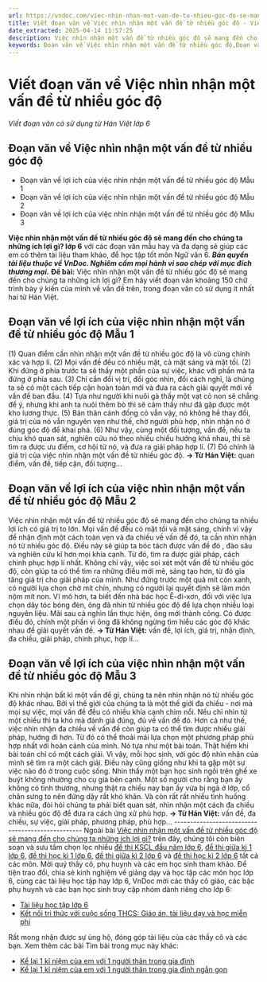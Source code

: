 ```yaml
---
url: https://vndoc.com/viec-nhin-nhan-mot-van-de-tu-nhieu-goc-do-se-mang-den-cho-chung-ta-nhung-ich-loi-gi-258040
title: Viết đoạn văn về Việc nhìn nhận một vấn đề từ nhiều góc độ - Viết đoạn văn có sử dụng từ Hán Việt lớp 6 - VnDoc.com
date_extracted: 2025-04-14 11:57:25
description: Việc nhìn nhận một vấn đề từ nhiều góc độ sẽ mang đến cho chúng ta những ích lợi gì? lớp 6 được biên soạn nhằm giúp các em HS đạt kết quả tốt trong quá trình làm bài tập và học tập môn Ngữ văn lớp 6.
keywords: Đoạn văn về Việc nhìn nhận một vấn đề từ nhiều góc độ,Đoạn văn về lợi ích của việc nhìn nhận một vấn đề từ nhiều góc độ,Việc nhìn nhận một vấn đề từ nhiều góc độ,viết đoạn văn về Việc nhìn nhận một vấn đề từ nhiều góc độ,lợi ích của việc nhìn nhận một vấn đề từ nhiều góc độ,nhìn nhận một vấn đề từ nhiều góc độ lớp 6,đoạn văn nhìn nhận một vấn đề từ nhiều góc độ
---
```


# Viết đoạn văn về Việc nhìn nhận một vấn đề từ nhiều góc độ
 _Viết đoạn văn có sử dụng từ Hán Việt lớp 6_
## Đoạn văn về Việc nhìn nhận một vấn đề từ nhiều góc độ
  * Đoạn văn về lợi ích của việc nhìn nhận một vấn đề từ nhiều góc độ Mẫu 1
  * Đoạn văn về lợi ích của việc nhìn nhận một vấn đề từ nhiều góc độ Mẫu 2
  * Đoạn văn về lợi ích của việc nhìn nhận một vấn đề từ nhiều góc độ Mẫu 3

**Việc nhìn nhận một vấn đề từ nhiều góc độ sẽ mang đến cho chúng ta những ích lợi gì? lớp 6** với các đoạn văn mẫu hay và đa dạng sẽ giúp các em có thêm tài liệu tham khảo, để học tập tốt môn Ngữ văn 6.
_**Bản quyền tài liệu thuộc về VnDoc. Nghiêm cấm mọi hành vi sao chép với mục đích thương mại.**_
**Đề bài:** Việc nhìn nhận một vấn đề từ nhiều góc độ sẽ mang đến cho chúng ta những ích lợi gì? Em hãy viết đoạn văn khoảng 150 chữ trình bày ý kiến của mình về vấn đề trên, trong đoạn văn có sử dụng ít nhất hai từ Hán Việt.
## Đoạn văn về lợi ích của việc nhìn nhận một vấn đề từ nhiều góc độ Mẫu 1
\(1\) Quan điểm cần nhìn nhận một vấn đề từ nhiều góc độ là vô cùng chính xác và hợp lí. \(2\) Mọi vấn đề đều có nhiều mặt, cả mặt sáng và mặt tối. \(2\) Khi đứng ở phía trước ta sẽ thấy một phần của sự việc, khác với phần mà ta đứng ở phía sau. \(3\) Chỉ cần đổi vị trí, đổi góc nhìn, đổi cách nghĩ, là chúng ta sẽ có một cách tiếp cận hoàn toàn mới và đưa ra cách giải quyết mới về vấn đề ban đầu. \(4\) Tựa như người khi nuôi gà thấy một vạt cỏ non sẽ chẳng để ý, nhưng khi anh ta nuôi thêm bò thì sẽ cảm thấy như đã gặp được một kho lương thực. \(5\) Bản thân cánh đồng cỏ vẫn vậy, nó không hề thay đổi, giá trị của nó vẫn nguyên vẹn như thế, chờ người phù hợp, nhìn nhận nó ở đúng góc độ để khai phá. \(6\) Như vậy, cùng một đối tượng, vấn đề, nếu ta chịu khó quan sát, nghiên cứu nó theo nhiều chiều hướng khá nhau, thì sẽ tìm ra được ưu điểm, cơ hội từ nó, và đưa ra giải pháp hợp lí. \(7\) Đó chính là giá trị của việc nhìn nhận một vấn đề từ nhiều góc độ.
**→ Từ Hán Việt:** quan điểm, vấn đề, tiếp cận, đối tượng...
## Đoạn văn về lợi ích của việc nhìn nhận một vấn đề từ nhiều góc độ Mẫu 2
Việc nhìn nhận một vấn đề từ nhiều góc độ sẽ mang đến cho chúng ta nhiều lợi ích có giá trị to lớn. Mọi vấn đề đều có mặt tối và mặt sáng, chính vì vậy để nhận định một cách toàn vẹn và đa chiều về vấn đề đó, ta cần nhìn nhận nó từ nhiều góc độ. Điều này sẽ giúp ta bóc tách được vấn đề đó , đào sâu và nghiên cứu kĩ hơn mọi khía cạnh. Từ đó, tìm ra được giải pháp, cách chinh phục hợp lí nhất. Không chỉ vậy, việc soi xét một vấn đề từ nhiều góc độ, còn giúp ta có thể tìm ra những điều mới mẻ, sáng tạo hơn, từ đó gia tăng giá trị cho giải pháp của mình. Như đứng trước một quả mít còn xanh, có người lựa chọn chờ mít chín, nhưng có người lại quyết định sẽ làm món nộm mít non. Vĩ mô hơn, ta biết đến nhà bác học Ê-đi-xơn, đối với việc lựa chọn dây tóc bóng đèn, ông đã nhìn từ nhiều góc độ để lựa chọn nhiều loại nguyên liệu. Mãi sau cả nghìn lần thực hiện, ông mới thành công. Có được điều đó, chính một phần vì ông đã không ngừng tìm hiểu các góc độ khác nhau để giải quyết vấn đề.
**→ Từ Hán Việt:** vấn đề, lợi ích, giá trị, nhận định, đa chiều, giải pháp, chinh phục, hợp lí...
## Đoạn văn về lợi ích của việc nhìn nhận một vấn đề từ nhiều góc độ Mẫu 3
Khi nhìn nhận bất kì một vấn đề gì, chúng ta nên nhìn nhận nó từ nhiều góc độ khác nhau. Bởi vì thế giới của chúng ta là một thế giới đa chiều - nơi mà mọi sự việc, mọi vấn đề đều có nhiều khía cạnh chìm nổi. Nếu chỉ nhìn từ một chiều thì ta khó mà đánh giá đúng, đủ về vấn đề đó. Hơn cả như thế, việc nhìn nhận đa chiều về vấn đề còn giúp ta có thể tìm được nhiều giải pháp, hướng đi hơn. Từ đó có thể thoải mái lựa chọn một phương pháp phù hợp nhất với hoàn cảnh của mình. Nó tựa như một bài toán. Thật hiếm khi bài toán chỉ có một cách giải. Vì vậy, mỗi học sinh, với góc độ nhìn nhận của mình sẽ tìm ra một cách giải. Điều này cũng giống như khi ta gặp một sự việc nào đó ở trong cuộc sống. Nhìn thấy một bạn học sinh ngồi trên ghế xe buýt không nhường cho cụ già bên cạnh. Một số người cho rằng bạn ấy không có tình thương, nhưng thật ra chiều nay bạn ấy vừa bị ngã ở lớp, cổ chân sưng to nên đứng dậy rất khó khăn. Và còn rất rất nhiều tình huống khác nữa, đòi hỏi chúng ta phải biết quan sát, nhìn nhận một cách đa chiều và nhiều góc độ để đưa ra cách ứng xử phù hợp.
**→ Từ Hán Việt:** vấn đề, đa chiều, sự việc, giải pháp, phương pháp, phù hợp...
\-------------------------------------------------
Ngoài bài [Việc nhìn nhận một vấn đề từ nhiều góc độ sẽ mang đến cho chúng ta những ích lợi gì?](<https://vndoc.com/viec-nhin-nhan-mot-van-de-tu-nhieu-goc-do-se-mang-den-cho-chung-ta-nhung-ich-loi-gi-258040>) trên đây, chúng tôi còn biên soạn và sưu tầm chọn lọc nhiều [đề thi KSCL đầu năm lớp 6](<https://vndoc.com/khao-sat-chat-luong-dau-nam-lop6>), [đề thi giữa kì 1 lớp 6,](<https://vndoc.com/de-thi-giua-ki-1-lop6>) [đề thi học kì 1 lớp 6,](<https://vndoc.com/de-thi-hoc-ki-1-lop6>) [đề thi giữa kì 2 lớp 6](<https://vndoc.com/de-thi-giua-ki-2-lop6>) và [đề thi học kì 2 lớp 6](<https://vndoc.com/de-thi-hoc-ki-2-lop6>) tất cả các môn. Mời quý thầy cô, phụ huynh và các em học sinh tham khảo.
Để tiện trao đổi, chia sẻ kinh nghiệm về giảng dạy và học tập các môn học lớp 6, cùng các tài liệu học tập hay lớp 6, VnDoc mời các thầy cô giáo, các bậc phụ huynh và các bạn học sinh truy cập nhóm dành riêng cho lớp 6:
  * [Tài liệu học tập lớp 6](</goto?u=aHR0cHM6Ly93d3cuZmFjZWJvb2suY29tL2dyb3Vwcy9UYWkubGlldS5ob2MudGFwLmxvcC42LlZORE9D>)
  * [Kết nối tri thức với cuộc sống THCS: Giáo án, tài liệu dạy và học miễn phí](</goto?u=aHR0cHM6Ly93d3cuZmFjZWJvb2suY29tL2dyb3Vwcy83NjExNzMyMjc5MjI3MjIv>)

Rất mong nhận được sự ủng hộ, đóng góp tài liệu của các thầy cô và các bạn.
Xem thêm các bài Tìm bài trong mục này khác:
  * [Kể lại 1 kỉ niệm của em với 1 người thân trong gia đình](</viet-doan-van-ke-lai-mot-ki-niem-cua-em-voi-mot-nguoi-than-trong-gia-dinh-259905>)
  * [Kể lại 1 kỉ niệm của em với 1 người thân trong gia đình ngắn gọn](</doan-van-ke-lai-mot-ki-niem-cua-em-voi-mot-nguoi-than-trong-gia-dinh-ngan-gon-259906>)

